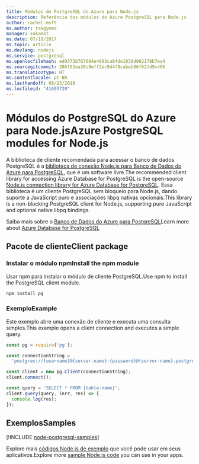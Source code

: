 ```yaml
---
title: Módulos do PostgreSQL do Azure para Node.js
description: Referência dos módulos do Azure PostgreSQL para Node.js
author: rachel-msft
ms.author: raagyema
manager: sukamat
ms.date: 07/18/2017
ms.topic: article
ms.devlang: nodejs
ms.service: postgresql
ms.openlocfilehash: ed9373b767684e4893ca84de1030d062178b7ea4
ms.sourcegitcommit: 286f52ea38c9eff2ec9d4f8cabeb86f62fd9c406
ms.translationtype: HT
ms.contentlocale: pt-BR
ms.lasthandoff: 08/23/2018
ms.locfileid: "41693720"
---
```

# <a name="azure-postgresql-modules-for-nodejs"></a><span data-ttu-id="ff654-103">Módulos do PostgreSQL do Azure para Node.js</span><span class="sxs-lookup"><span data-stu-id="ff654-103">Azure PostgreSQL modules for Node.js</span></span>

<span data-ttu-id="ff654-104">A biblioteca de cliente recomendada para acessar o banco de dados PostgreSQL é a [biblioteca de conexão Node.js para Banco de Dados do Azure para PostgreSQL](https://www.npmjs.com/package/pg), que é um software livre.</span><span class="sxs-lookup"><span data-stu-id="ff654-104">The recommended client library for accessing Azure Database for PostgreSQL is the open-source [Node.js connection library for Azure Database for PostgreSQL](https://www.npmjs.com/package/pg).</span></span> <span data-ttu-id="ff654-105">Essa biblioteca é um cliente PostgreSQL sem bloqueio para Node.js, dando suporte a JavaScript puro e associações libpq nativas opcionais.</span><span class="sxs-lookup"><span data-stu-id="ff654-105">This library is a non-blocking PostgreSQL client for Node.js, supporting pure JavaScript and optional native libpq bindings.</span></span>

<span data-ttu-id="ff654-106">Saiba mais sobre o [Banco de Dados do Azure para PostgreSQL](https://docs.microsoft.com/azure/postgresql/)</span><span class="sxs-lookup"><span data-stu-id="ff654-106">Learn more about [Azure Database for PostgreSQL](https://docs.microsoft.com/azure/postgresql/)</span></span>

## <a name="client-package"></a><span data-ttu-id="ff654-107">Pacote de cliente</span><span class="sxs-lookup"><span data-stu-id="ff654-107">Client package</span></span>

### <a name="install-the-npm-module"></a><span data-ttu-id="ff654-108">Instalar o módulo npm</span><span class="sxs-lookup"><span data-stu-id="ff654-108">Install the npm module</span></span>

<span data-ttu-id="ff654-109">Usar npm para instalar o módulo de cliente PostgreSQL.</span><span class="sxs-lookup"><span data-stu-id="ff654-109">Use npm to install the PostgreSQL client module.</span></span>

```bash
npm install pg
```   

### <a name="example"></a><span data-ttu-id="ff654-110">Exemplo</span><span class="sxs-lookup"><span data-stu-id="ff654-110">Example</span></span>

<span data-ttu-id="ff654-111">Este exemplo abre uma conexão de cliente e executa uma consulta simples.</span><span class="sxs-lookup"><span data-stu-id="ff654-111">This example opens a client connection and executes a simple query.</span></span>

```javascript
const pg = require('pg');

const connectionString =
  'postgres://{username}@{server-name}:{password}@{server-name}.postgres.database.azure.com:5432/{database-name}?ssl=true';

const client = new pg.Client(connectionString);
client.connect();

const query = 'SELECT * FROM {table-name}';
client.query(query, (err, res) => {
  console.log(res);
});
```

## <a name="samples"></a><span data-ttu-id="ff654-112">Exemplos</span><span class="sxs-lookup"><span data-stu-id="ff654-112">Samples</span></span>

[!INCLUDE [node-postgresql-samples](../docs-ref-conceptual/includes/postgresql-samples.md)]

<span data-ttu-id="ff654-113">Explore mais [códigos Node.js de exemplo](https://azure.microsoft.com/resources/samples/?platform=nodejs) que você pode usar em seus aplicativos.</span><span class="sxs-lookup"><span data-stu-id="ff654-113">Explore more [sample Node.js code](https://azure.microsoft.com/resources/samples/?platform=nodejs) you can use in your apps.</span></span>
